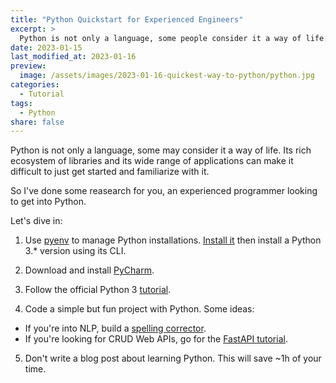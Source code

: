 ```yaml
---
title: "Python Quickstart for Experienced Engineers"
excerpt: >
  Python is not only a language, some people consider it a way of life. In this article I show a very fast way to get to know it.
date: 2023-01-15
last_modified_at: 2023-01-16
preview:
  image: /assets/images/2023-01-16-quickest-way-to-python/python.jpg
categories:
  - Tutorial
tags:
  - Python
share: false
---
```


Python is not only a language, some may consider it a way of life. Its rich ecosystem of libraries and its wide range of applications can make it difficult to just get started and familiarize with it.

So I've done some reasearch for you, an experienced programmer looking to get into Python.

Let's dive in:

1. Use [pyenv](https://github.com/pyenv/pyenv) to manage Python installations. [Install it](https://github.com/pyenv/pyenv#getting-pyenv) then install a Python 3.* version using its CLI.

2. Download and install [PyCharm](https://www.jetbrains.com/pycharm/). 

3. Follow the official Python 3 [tutorial](https://docs.python.org/3/tutorial/).

4. Code a simple but fun project with Python. Some ideas: 
  - If you're into NLP, build a [spelling corrector](https://norvig.com/spell-correct.html).
  - If you're looking for CRUD Web APIs, go for the [FastAPI tutorial](https://fastapi.tiangolo.com/tutorial/).


5. Don't write a blog post about learning Python. This will save ~1h of your time.